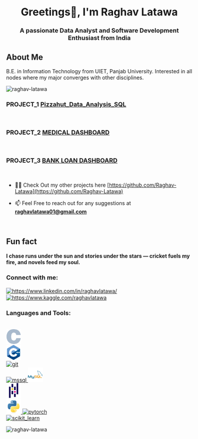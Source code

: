 
<h1 align="center">Greetings👋, I'm Raghav Latawa</h1>
<h3 align="center">A passionate Data Analyst and Software Development Enthusiast from India</h3>

## About Me
B.E. in Information Technology from UIET, Panjab University.
Interested in all nodes where my major converges with other disciplines.

<p align="left"> <img src="https://komarev.com/ghpvc/?username=raghav-latawa&label=Profile%20views&color=0e75b6&style=flat" alt="raghav-latawa" /> </p>

### PROJECT_1 [Pizzahut_Data_Analysis_SQL](https://github.com/Raghav-Latawa/Pizzahut_Data_Analysis_SQL)
<br>

### PROJECT_2 [MEDICAL DASHBOARD](https://github.com/Raghav-Latawa/Medical_Dashboard)
<br>

### PROJECT_3 [BANK LOAN DASHBOARD](https://github.com/Raghav-Latawa/Bank_Loan_Dashboard)
<br>


- 👨‍💻 Check Out my other projects here [https://github.com/Raghav-Latawa](https://github.com/Raghav-Latawa)

- 📫 Feel Free to reach out for any suggestions at **raghavlatawa01@gmail.com**
  
<br>

 ## Fun fact
 **I chase runs under the sun and stories under the stars — cricket fuels my fire, and novels feed my soul.**

<h3 align="left">Connect with me:</h3>
<p align="left">
<a href="https://linkedin.com/in/https://www.linkedin.com/in/raghavlatawa/" target="blank"><img align="center" src="https://raw.githubusercontent.com/rahuldkjain/github-profile-readme-generator/master/src/images/icons/Social/linked-in-alt.svg" alt="https://www.linkedin.com/in/raghavlatawa/" height="30" width="40" /></a>
<a href="https://kaggle.com/https://www.kaggle.com/raghavlatawa" target="blank">
  <br>
  <img align="center" src="https://raw.githubusercontent.com/rahuldkjain/github-profile-readme-generator/master/src/images/icons/Social/kaggle.svg" alt="https://www.kaggle.com/raghavlatawa" height="30" width="40" /></a>
</p>

<h3 align="left">Languages and Tools:</h3>
<p align="left"> <a href="https://www.cprogramming.com/" target="_blank" rel="noreferrer">
  <br>
  <img src="https://raw.githubusercontent.com/devicons/devicon/master/icons/c/c-original.svg" alt="c" width="40" height="40"/> </a> <a href="https://www.w3schools.com/cpp/" target="_blank" rel="noreferrer">
  <br>
  <img src="https://raw.githubusercontent.com/devicons/devicon/master/icons/cplusplus/cplusplus-original.svg" alt="cplusplus" width="40" height="40"/> </a> <a href="https://git-scm.com/" target="_blank" rel="noreferrer"> 
    <br>
    <img src="https://www.vectorlogo.zone/logos/git-scm/git-scm-icon.svg" alt="git" width="40" height="40"/> </a> <a href="https://www.microsoft.com/en-us/sql-server" target="_blank" rel="noreferrer">
      <br>
      <img src="https://www.svgrepo.com/show/303229/microsoft-sql-server-logo.svg" alt="mssql" width="40" height="40"/> </a> <a href="https://www.mysql.com/" target="_blank" rel="noreferrer"> <img src="https://raw.githubusercontent.com/devicons/devicon/master/icons/mysql/mysql-original-wordmark.svg" alt="mysql" width="40" height="40"/> </a> <a href="https://pandas.pydata.org/" target="_blank" rel="noreferrer">
        <br>
        <img src="https://raw.githubusercontent.com/devicons/devicon/2ae2a900d2f041da66e950e4d48052658d850630/icons/pandas/pandas-original.svg" alt="pandas" width="40" height="40"/> </a> <a href="https://www.python.org" target="_blank" rel="noreferrer">
          <br>
          <img src="https://raw.githubusercontent.com/devicons/devicon/master/icons/python/python-original.svg" alt="python" width="40" height="40"/> </a> <a href="https://pytorch.org/" target="_blank" rel="noreferrer"> <img src="https://www.vectorlogo.zone/logos/pytorch/pytorch-icon.svg" alt="pytorch" width="40" height="40"/> </a> <a href="https://scikit-learn.org/" target="_blank" rel="noreferrer">
            <br>
            <img src="https://upload.wikimedia.org/wikipedia/commons/0/05/Scikit_learn_logo_small.svg" alt="scikit_learn" width="40" height="40"/> </a> </p>

<p><img align="left" src="https://github-readme-stats.vercel.app/api/top-langs?username=raghav-latawa&show_icons=true&locale=en&layout=compact" alt="raghav-latawa" /></p>


